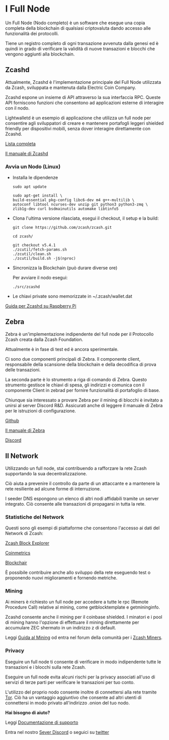 # I Full Node

Un Full Node (Nodo completo) è un software che esegue una copia completa della blockchain di qualsiasi criptovaluta dando accesso alle funzionalità dei protocolli.

Tiene un registro completo di ogni transazione avvenuta dalla genesi ed è quindi in grado di verificare la validità di nuove transazioni e blocchi che vengono aggiunti alla blockchain.

## Zcashd

Attualmente, Zcashd è l'implementazione principale del Full Node utilizzata da Zcash, sviluppata e mantenuta dalla Electric Coin Company.

Zcashd espone un insieme di API attraverso la sua interfaccia RPC. Queste API forniscono funzioni che consentono ad applicazioni esterne di interagire con il nodo.

Lightwalletd è un esempio di applicazione che utilizza un full node per consentire agli sviluppatori di creare e mantenere portafogli leggeri shielded friendly per dispositivi mobili, senza dover interagire direttamente con Zcashd.

[Lista completa](https://zcash.github.io/rpc/)

[Il manuale di Zcashd](https://zcash.github.io/zcash/)


### Avvia un Nodo (Linux)

- Installa le dipendenze 

      sudo apt update

      sudo apt-get install \
      build-essential pkg-config libc6-dev m4 g++-multilib \
      autoconf libtool ncurses-dev unzip git python3 python3-zmq \
      zlib1g-dev curl bsdmainutils automake libtinfo5

- Clona l'ultima versione rilasciata, esegui il checkout, il setup e la build:

      git clone https://github.com/zcash/zcash.git

      cd zcash/

      git checkout v5.4.1
      ./zcutil/fetch-params.sh
      ./zcutil/clean.sh
      ./zcutil/build.sh -j$(nproc)

- Sincronizza la Blockchain (può durare diverse ore)

    Per avviare il nodo esegui:

      ./src/zcashd

- Le chiavi private sono memorizzate in ~/.zcash/wallet.dat

[Guida per Zcashd su Raspberry Pi](https://zechub.notion.site/Raspberry-Pi-4-a-zcashd-full-node-guide-6db67f686e8d4b0db6047e169eed51d1)


## Zebra

Zebra è un'implementazione indipendente del full node per il Protocollo Zcash creata dalla Zcash Foundation.

Attualmente è in fase di test ed è ancora sperimentale.

Ci sono due componenti principali di Zebra. Il componente client, responsabile della scansione della blockchain e della decodifica di prova delle transazioni.

La seconda parte è lo strumento a riga di comando di Zebra. Questo strumento gestisce le chiavi di spesa, gli indirizzi e comunica con il componente Client in zebrad per fornire funzionalità di portafoglio di base.

Chiunque sia interessato a provare Zebra per il mining di blocchi è invitato a unirsi al server Discord R&D. Assicurati anche di leggere il manuale di Zebra per le istruzioni di configurazione.

[Github](https://github.com/ZcashFoundation/zebra/)

[Il manuale di Zebra](https://zebra.zfnd.org) 

[Discord](https://discord.gg/uvEdHsrb)



## Il Network

Utilizzando un full node, stai contribuendo a rafforzare la rete Zcash supportando la sua decentralizzazione.

Ciò aiuta a prevenire il controllo da parte di un attaccante e a mantenere la rete resiliente ad alcune forme di interruzione.

I seeder DNS espongono un elenco di altri nodi affidabili tramite un server integrato. Ciò consente alle transazioni di propagarsi in tutta la rete. 

### Statistiche del Network

Questi sono gli esempi di piattaforme che consentono l'accesso ai dati del Network di Zcash:

[Zcash Block Explorer](https://zcashblockexplorer.com)

[Coinmetrics](https://docs.coinmetrics.io/info/assets/zec)

[Blockchair](https://blockchair.com/zcash)

È possibile contribuire anche allo sviluppo della rete eseguendo test o proponendo nuovi miglioramenti e fornendo metriche. 



### Mining

Ai miners è richiesto un full node per accedere a tutte le rpc (Remote Procedure Call) relative al mining, come getblocktemplate e getmininginfo.

Zcashd consente anche il mining per il coinbase shielded. I minatori e i pool di mining hanno l'opzione di effettuare il mining direttamente per accumulare ZEC shermato in un indirizzo z di default.

Leggi [Guida al Mining](https://zcash.readthedocs.io/en/latest/rtd_pages/zcash_mining_guide.html) od entra nel forum della comunità per i [Zcash Miners](https://forum.zcashcommunity.com/c/mining/13).

### Privacy 

Eseguire un full node ti consente di verificare in modo indipendente tutte le transazioni e i blocchi sulla rete Zcash.

Eseguire un full node evita alcuni rischi per la privacy associati all'uso di servizi di terze parti per verificare le transazioni per tuo conto.

L'utilizzo del proprio nodo consente inoltre di connettersi alla rete tramite [Tor](https://zcash.github.io/zcash/user/tor.html).
Ciò ha un vantaggio aggiuntivo che consente ad altri utenti di connettersi in modo privato all'indirizzo .onion del tuo nodo.

**Hai bisogno di aiuto?**

Leggi [Documentazione di supporto](https://zcash.readthedocs.io/en/latest/)

Entra nel nostro [Sever Discord](https://discord.gg/zcash) o seguici su [twitter](https://twitter.com/ZecHub)
